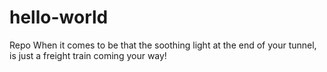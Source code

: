# hello-world
Repo
When it comes to be that the soothing light at the end of your tunnel, is just a freight train coming your way!
